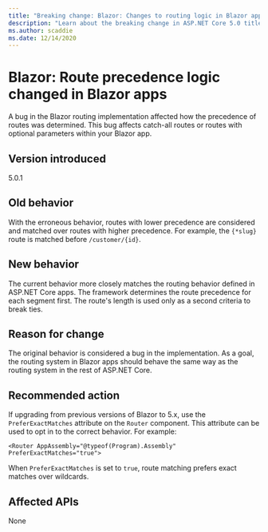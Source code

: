 ```yaml
---
title: "Breaking change: Blazor: Changes to routing logic in Blazor apps"
description: "Learn about the breaking change in ASP.NET Core 5.0 titled Blazor: Changes to routing logic in Blazor apps"
ms.author: scaddie
ms.date: 12/14/2020
---
```

# Blazor: Route precedence logic changed in Blazor apps

A bug in the Blazor routing implementation affected how the precedence of routes was determined. This bug affects catch-all routes or routes with optional parameters within your Blazor app.

## Version introduced

5.0.1

## Old behavior

With the erroneous behavior, routes with lower precedence are considered and matched over routes with higher precedence. For example, the `{*slug}` route is matched before `/customer/{id}`.

## New behavior

The current behavior more closely matches the routing behavior defined in ASP.NET Core apps. The framework determines the route precedence for each segment first. The route's length is used only as a second criteria to break ties.

## Reason for change

The original behavior is considered a bug in the implementation. As a goal, the routing system in Blazor apps should behave the same way as the routing system in the rest of ASP.NET Core.

## Recommended action

If upgrading from previous versions of Blazor to 5.x, use the `PreferExactMatches` attribute on the `Router` component. This attribute can be used to opt in to the correct behavior. For example:

```razor
<Router AppAssembly="@typeof(Program).Assembly" PreferExactMatches="true">
```

When `PreferExactMatches` is set to `true`, route matching prefers exact matches over wildcards.

## Affected APIs

None

<!--

## Category

ASP.NET Core

## Affected APIs

Not detectable via API analysis

-->
